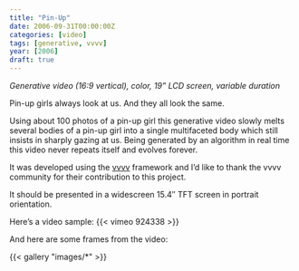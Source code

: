 ```yaml
---
title: "Pin-Up"
date: 2006-09-31T00:00:00Z
categories: [video]
tags: [generative, vvvv]
year: [2006]
draft: true
---
```


_Generative video (16:9 vertical), color, 19” LCD screen, variable duration_

Pin-up girls always look at us. And they all look the same.
<!--more-->

Using about 100 photos of a pin-up girl this generative video slowly melts several bodies of a pin-up girl into a single multifaceted body which still insists in sharply gazing at us. Being generated by an algorithm in real time this video never repeats itself and evolves forever.

It was developed using the [vvvv][1] framework and I’d like to thank the vvvv community for their contribution to this project.

It should be presented in a widescreen 15.4″ TFT screen in portrait orientation.

Here’s a video sample:
{{< vimeo 924338 >}}

And here are some frames from the video:

{{< gallery "images/*" >}}

[1]: http://www.vvvv.org
